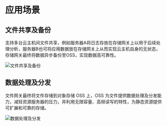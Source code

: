 # 应用场景

## 文件共享及备份

支持多台云主机间文件共享，例如服务器A将日志存放在存储网关上以用于后续处理分析，服务器B也可将应用数据放在存储网关上从而实现云主机自身的无状态，存储网关最终将数据异步备份至OSS，实现数据高可靠性。

![文件共享及备份]()

## 数据处理及分发

文件网关最终将文件存储到对象存储 OSS 上，OSS 为文件提供数据处理及分发能力，减轻资源服务器的压力，并利用无限容量、高频读写的特性，为静态资源提供可扩展和可靠的存储。

![数据处理及分发]()
